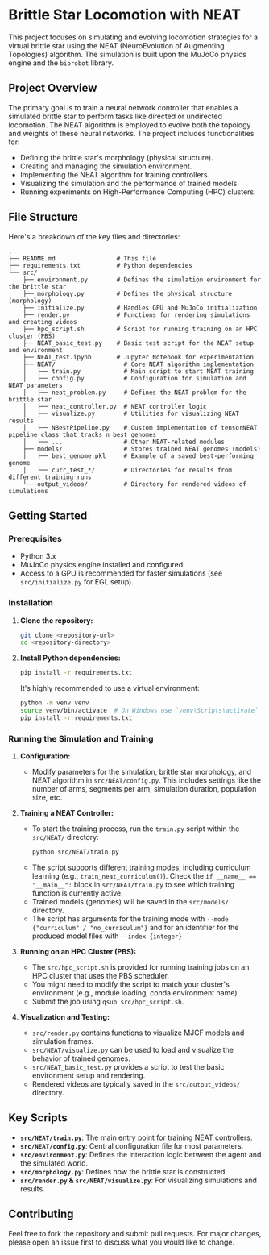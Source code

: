 # Brittle Star Locomotion with NEAT

This project focuses on simulating and evolving locomotion strategies for a virtual brittle star using the NEAT (NeuroEvolution of Augmenting Topologies) algorithm. The simulation is built upon the MuJoCo physics engine and the `biorobot` library.

## Project Overview

The primary goal is to train a neural network controller that enables a simulated brittle star to perform tasks like directed or undirected locomotion. The NEAT algorithm is employed to evolve both the topology and weights of these neural networks. The project includes functionalities for:

*   Defining the brittle star's morphology (physical structure).
*   Creating and managing the simulation environment.
*   Implementing the NEAT algorithm for training controllers.
*   Visualizing the simulation and the performance of trained models.
*   Running experiments on High-Performance Computing (HPC) clusters.

## File Structure

Here's a breakdown of the key files and directories:

```
.
├── README.md                 # This file
├── requirements.txt          # Python dependencies
└── src/
    ├── environment.py        # Defines the simulation environment for the brittle star
    ├── morphology.py         # Defines the physical structure (morphology)
    ├── initialize.py         # Handles GPU and MuJoCo initialization
    ├── render.py             # Functions for rendering simulations and creating videos
    ├── hpc_script.sh         # Script for running training on an HPC cluster (PBS)
    ├── NEAT_basic_test.py    # Basic test script for the NEAT setup and environment
    ├── NEAT_test.ipynb       # Jupyter Notebook for experimentation
    ├── NEAT/                   # Core NEAT algorithm implementation
    │   ├── train.py            # Main script to start NEAT training
    │   ├── config.py           # Configuration for simulation and NEAT parameters
    │   ├── neat_problem.py     # Defines the NEAT problem for the brittle star
    │   ├── neat_controller.py  # NEAT controller logic
    │   ├── visualize.py        # Utilities for visualizing NEAT results
    │   ├── NBestPipeline.py    # Custom implementation of tensorNEAT pipeline class that tracks n best genomes
    │   └── ...                 # Other NEAT-related modules
    ├── models/                 # Stores trained NEAT genomes (models)
    │   ├── best_genome.pkl     # Example of a saved best-performing genome
    │   └── curr_test_*/        # Directories for results from different training runs
    └── output_videos/          # Directory for rendered videos of simulations
```

## Getting Started

### Prerequisites

*   Python 3.x
*   MuJoCo physics engine installed and configured.
*   Access to a GPU is recommended for faster simulations (see `src/initialize.py` for EGL setup).

### Installation

1.  **Clone the repository:**
    ```bash
    git clone <repository-url>
    cd <repository-directory>
    ```

2.  **Install Python dependencies:**
    ```bash
    pip install -r requirements.txt
    ```
    It's highly recommended to use a virtual environment:
    ```bash
    python -m venv venv
    source venv/bin/activate  # On Windows use `venv\Scripts\activate`
    pip install -r requirements.txt
    ```

### Running the Simulation and Training

1.  **Configuration:**
    *   Modify parameters for the simulation, brittle star morphology, and NEAT algorithm in `src/NEAT/config.py`. This includes settings like the number of arms, segments per arm, simulation duration, population size, etc.

2.  **Training a NEAT Controller:**
    *   To start the training process, run the `train.py` script within the `src/NEAT/` directory:
        ```bash
        python src/NEAT/train.py
        ```
    *   The script supports different training modes, including curriculum learning (e.g., `train_neat_curriculum()`). Check the `if __name__ == "__main__":` block in `src/NEAT/train.py` to see which training function is currently active.
    *   Trained models (genomes) will be saved in the `src/models/` directory.
    *   The script has arguments for the training mode with `--mode {"curriculum" / "no_curriculum"}` and for an identifier for the produced model files with `--index {integer}` 

3.  **Running on an HPC Cluster (PBS):**
    *   The `src/hpc_script.sh` is provided for running training jobs on an HPC cluster that uses the PBS scheduler.
    *   You might need to modify the script to match your cluster's environment (e.g., module loading, conda environment name).
    *   Submit the job using `qsub src/hpc_script.sh`.

4.  **Visualization and Testing:**
    *   `src/render.py` contains functions to visualize MJCF models and simulation frames.
    *   `src/NEAT/visualize.py` can be used to load and visualize the behavior of trained genomes.
    *   `src/NEAT_basic_test.py` provides a script to test the basic environment setup and rendering.
    *   Rendered videos are typically saved in the `src/output_videos/` directory.

## Key Scripts

*   **`src/NEAT/train.py`**: The main entry point for training NEAT controllers.
*   **`src/NEAT/config.py`**: Central configuration file for most parameters.
*   **`src/environment.py`**: Defines the interaction logic between the agent and the simulated world.
*   **`src/morphology.py`**: Defines how the brittle star is constructed.
*   **`src/render.py` & `src/NEAT/visualize.py`**: For visualizing simulations and results.

## Contributing

Feel free to fork the repository and submit pull requests. For major changes, please open an issue first to discuss what you would like to change.

